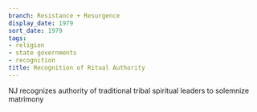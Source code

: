 ```yaml
---
branch: Resistance + Resurgence
display_date: 1979
sort_date: 1979
tags:
- religion
- state governments
- recognition
title: Recognition of Ritual Authority
---
```


NJ recognizes authority of traditional tribal spiritual leaders to solemnize matrimony